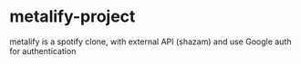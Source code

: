 # metalify-project
metalify is a spotify clone, with external API (shazam) and use Google auth for authentication
